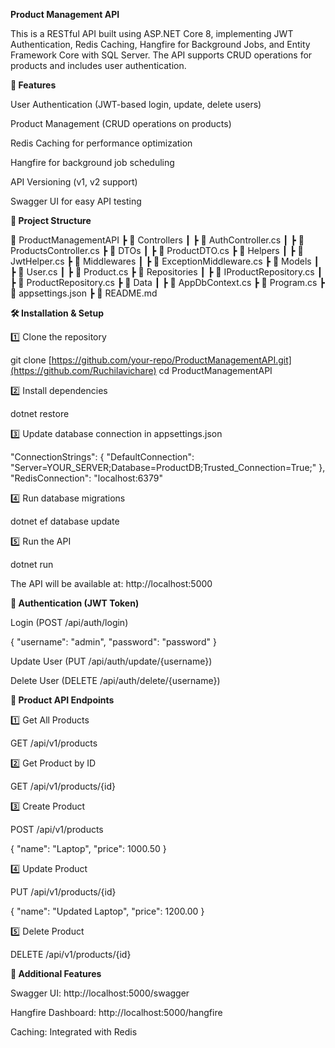 **Product Management API**

This is a RESTful API built using ASP.NET Core 8, implementing JWT Authentication, Redis Caching, Hangfire for Background Jobs, and Entity Framework Core with SQL Server. The API supports CRUD operations for products and includes user authentication.

**📌 Features**

User Authentication (JWT-based login, update, delete users)

Product Management (CRUD operations on products)

Redis Caching for performance optimization

Hangfire for background job scheduling

API Versioning (v1, v2 support)

Swagger UI for easy API testing

**📂 Project Structure**

📁 ProductManagementAPI
 ┣ 📂 Controllers
 ┃ ┣ 📜 AuthController.cs
 ┃ ┣ 📜 ProductsController.cs
 ┣ 📂 DTOs
 ┃ ┣ 📜 ProductDTO.cs
 ┣ 📂 Helpers
 ┃ ┣ 📜 JwtHelper.cs
 ┣ 📂 Middlewares
 ┃ ┣ 📜 ExceptionMiddleware.cs
 ┣ 📂 Models
 ┃ ┣ 📜 User.cs
 ┃ ┣ 📜 Product.cs
 ┣ 📂 Repositories
 ┃ ┣ 📜 IProductRepository.cs
 ┃ ┣ 📜 ProductRepository.cs
 ┣ 📂 Data
 ┃ ┣ 📜 AppDbContext.cs
 ┣ 📜 Program.cs
 ┣ 📜 appsettings.json
 ┣ 📜 README.md

**🛠️ Installation & Setup**

1️⃣ Clone the repository

git clone [https://github.com/your-repo/ProductManagementAPI.git](https://github.com/Ruchilavichare)
cd ProductManagementAPI

2️⃣ Install dependencies

dotnet restore

3️⃣ Update database connection in appsettings.json

"ConnectionStrings": {
  "DefaultConnection": "Server=YOUR_SERVER;Database=ProductDB;Trusted_Connection=True;"
},
"RedisConnection": "localhost:6379"

4️⃣ Run database migrations

dotnet ef database update

5️⃣ Run the API

dotnet run

The API will be available at: http://localhost:5000

**🔐 Authentication (JWT Token)**

Login (POST /api/auth/login)

{
  "username": "admin",
  "password": "password"
}

Update User (PUT /api/auth/update/{username})

Delete User (DELETE /api/auth/delete/{username})

**📌 Product API Endpoints**

1️⃣ Get All Products

GET /api/v1/products

2️⃣ Get Product by ID

GET /api/v1/products/{id}

3️⃣ Create Product

POST /api/v1/products

{
  "name": "Laptop",
  "price": 1000.50
}

4️⃣ Update Product

PUT /api/v1/products/{id}

{
  "name": "Updated Laptop",
  "price": 1200.00
}

5️⃣ Delete Product

DELETE /api/v1/products/{id}

**🚀 Additional Features**

Swagger UI: http://localhost:5000/swagger

Hangfire Dashboard: http://localhost:5000/hangfire

Caching: Integrated with Redis

